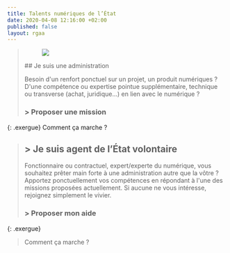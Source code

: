 ```yaml
---
title: Talents numériques de l’État
date: 2020-04-08 12:16:00 +02:00
published: false
layout: rgaa
---
```



> <figure class='image-left' style='width: 10%;'><img src="/uploads/fleche-droite.png"/></figure>## Je suis une administration
> 
> Besoin d'un renfort ponctuel sur un projet, un produit numériques ? D'une compétence ou expertise pointue supplémentaire, technique ou transverse (achat, juridique...) en lien avec le numérique ? 
> 
> ### **> Proposer une mission**
{: .exergue}
Comment ça marche ?


> ## > Je suis agent de l’État volontaire
> 
> Fonctionnaire ou contractuel, expert/experte du numérique, vous souhaitez prêter main forte à une administration autre que la vôtre ? Apportez ponctuellement vos compétences en répondant à l'une des missions proposées actuellement.
> Si aucune ne vous intéresse, rejoignez simplement le vivier.
> 
> ### > Proposer mon aide
{: .exergue}
> Comment ça marche ?